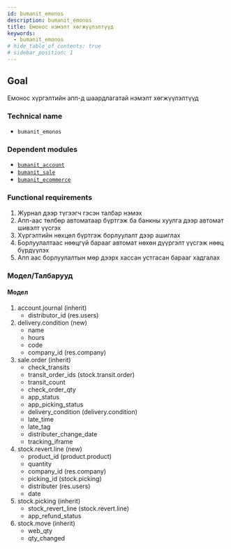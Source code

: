 ```yaml
---
id: bumanit_emonos
description: bumanit_emonos
title: Емонос нэмэлт хөгжүүлэлтүүд
keywords:
  - bumanit_emonos
# hide_table_of_contents: true
# sidebar_position: 1
---
```


## Goal

Емонос хүргэлтийн апп-д шаардлагатай нэмэлт хөгжүүлэлтүүд

### Technical name

- `bumanit_emonos`

### Dependent modules

- [`bumanit_account`](../../accounting/bumanit_account)
- [`bumanit_sale`](../../sales/bumanit_sale)
- [`bumanit_ecommerce`](../bumanit_emonos)

### Functional requirements

1. Журнал дээр түгээгч гэсэн талбар нэмэх
2. Апп-аас төлбөр автоматаар бүртгэж ба банкны хуулга дээр автомат шивэлт үүсгэх
3. Хүргэлтийн нөхцөл бүртгэж борлуулалт дээр ашиглах
4. Борлуулалтаас нөөцгүй барааг автомат нөхөн дүүргэлт үүсгэж нөөц бүрдүүлэх
5. Апп аас борлуулалтын мөр дээрх хассан устгасан барааг хадгалах


### Модел/Талбарууд

#### Модел
1.  account.journal (inherit)
    - distributor_id (res.users)
2.  delivery.condition (new)
    - name
    - hours
    - code
    - company_id (res.company)
3. sale.order (inherit)
    - check_transits
    - transit_order_ids (stock.transit.order)
    - transit_count
    - check_order_qty
    - app_status
    - app_picking_status
    - delivery_condition (delivery.condition)
    - late_time
    - late_tag
    - distributer_change_date
    - tracking_iframe
4. stock.revert.line (new)
    - product_id (product.product)
    - quantity
    - company_id (res.company)
    - picking_id (stock.picking)
    - distributer (res.users)
    - date
5. stock.picking (inherit)
    - stock_revert_line (stock.revert.line)
    - app_refund_status
6. stock.move (inherit)
    - web_qty
    - qty_changed
